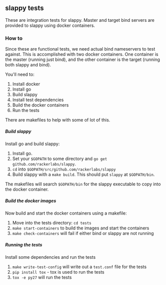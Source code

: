 slappy tests
------------

These are integration tests for slappy. Master and target bind servers are
provided to slappy using docker containers.


### How to

Since these are functional tests, we need actual bind nameservers to test
against. This is accomplished with two docker containers. One container is
the master (running just bind), and the other container is the target (running
both slappy and bind).

You'll need to:

1. Install docker
2. Install go
3. Build slappy
4. Install test dependencies
5. Build the docker containers
6. Run the tests

There are makefiles to help with some of lot of this.


##### Build slappy

Install go and build slappy:

1. Install go.
2. Set your `$GOPATH` to some directory and `go get github.com/rackerlabs/slappy`.
3. `cd` into `$GOPATH/src/github.com/rackerlabs/slappy`
4. Build slappy with a `make build`. This should put `slappy` at `$GOPATH/bin`.

The makefiles will search `$GOPATH/bin` for the slappy executable to copy into
the docker container.


##### Build the docker images

Now build and start the docker containers using a makefile:

1. Move into the tests directory: `cd tests`
2. `make start-containers` to build the images and start the containers
3. `make check-containers` will fail if either bind or slappy are not running


##### Running the tests

Install some dependencies and run the tests

1. `make write-test-config` will write out a `test.conf` file for the tests
2. `pip install tox` - tox is used to run the tests
3. `tox -e py27` will run the tests

